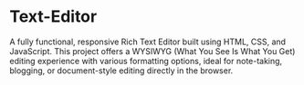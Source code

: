 # Text-Editor
A fully functional, responsive Rich Text Editor built using HTML, CSS, and JavaScript. This project offers a WYSIWYG (What You See Is What You Get) editing experience with various formatting options, ideal for note-taking, blogging, or document-style editing directly in the browser.
